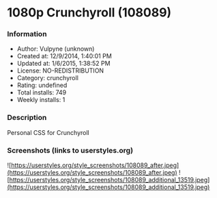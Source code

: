 # 1080p Crunchyroll (108089)

### Information
- Author: Vulpyne (unknown)
- Created at: 12/9/2014, 1:40:01 PM
- Updated at: 1/6/2015, 1:38:52 PM
- License: NO-REDISTRIBUTION
- Category: crunchyroll
- Rating: undefined
- Total installs: 749
- Weekly installs: 1


### Description
Personal CSS for Crunchyroll


### Screenshots (links to userstyles.org)
![https://userstyles.org/style_screenshots/108089_after.jpeg](https://userstyles.org/style_screenshots/108089_after.jpeg)
![https://userstyles.org/style_screenshots/108089_additional_13519.jpeg](https://userstyles.org/style_screenshots/108089_additional_13519.jpeg)

